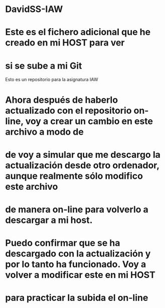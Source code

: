 # DavidSS-IAW

# Este es el fichero adicional que he creado en mi HOST para ver
# si se sube a mi Git
Esto es un repositorio para la asignatura IAW

# Ahora después de haberlo actualizado con el repositorio on-line, voy a crear un cambio en este archivo a modo de
# de voy a simular que me descargo la actualización desde otro ordenador, aunque realmente sólo modifico este archivo
# de manera on-line para volverlo a descargar a mi host. 

# Puedo confirmar que se ha descargado con la actualización y por lo tanto ha funcionado. Voy a volver a modificar este en mi HOST
# para practicar la subida el on-line
